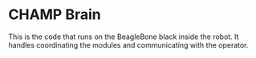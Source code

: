 CHAMP Brain
===========
This is the code that runs on the BeagleBone black inside the robot. It handles coordinating the modules and communicating with the operator.